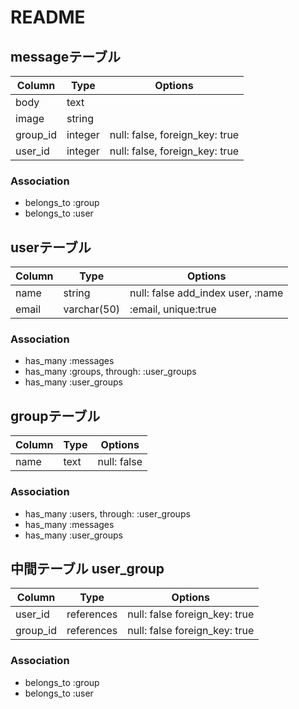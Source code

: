 # README

## messageテーブル

|Column|Type|Options|
|------|----|-------|
|body|text|
|image|string|
|group_id|integer|null: false, foreign_key: true|
|user_id|integer|null: false, foreign_key: true|

### Association
- belongs_to :group
- belongs_to :user

## userテーブル

|Column|Type|Options|
|------|----|-------|
|name|string|null: false  add_index user, :name|
|email|varchar(50)|:email, unique:true|
### Association
- has_many :messages
- has_many :groups, through: :user_groups
- has_many :user_groups

## groupテーブル
|Column|Type|Options|
|------|----|-------|
|name|text|null: false|
### Association
- has_many :users, through: :user_groups
- has_many :messages
- has_many :user_groups

## 中間テーブル user_group
|Column|Type|Options|
|------|----|-------|
|user_id|references|null: false  foreign_key: true|
|group_id|references|null: false  foreign_key: true|
### Association
- belongs_to :group
- belongs_to :user

